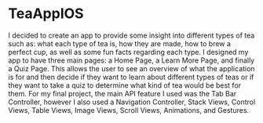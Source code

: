 # TeaAppIOS

I decided to create an app to provide some insight into different types of tea such as: what each type of tea is, how they are made, how to brew a perfect cup, as well as some fun facts regarding each type. I designed my app to have three main pages: a Home Page, a Learn More Page, and finally a Quiz Page. This allows the user to see an overview of what the application is for and then decide if they want to learn about different types of teas or if they want to take a quiz to determine what kind of tea would be best for them. For my final project, the main API feature I used was the Tab Bar Controller, however I also used a Navigation Controller, Stack Views, Control Views, Table Views, Image Views, Scroll Views, Animations, and Gestures.
